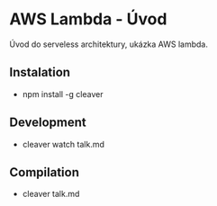 AWS Lambda - Úvod
=================

Úvod do serveless architektury, ukázka AWS lambda.

Instalation
-----------

* npm install -g cleaver

Development
-----------

* cleaver watch talk.md

Compilation
-----------

* cleaver talk.md
